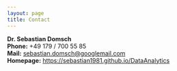 ```yaml
---
layout: page
title: Contact
---
```



**Dr. Sebastian Domsch**\
**Phone:** +49 179 / 700 55 85\
**Mail:** sebastian.domsch@googlemail.com\
**Homepage:** https://sebastian1981.github.io/DataAnalytics

